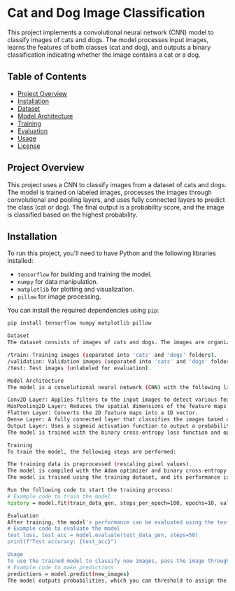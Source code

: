 # Cat and Dog Image Classification

This project implements a convolutional neural network (CNN) model to classify images of cats and dogs. The model processes input images, learns the features of both classes (cat and dog), and outputs a binary classification indicating whether the image contains a cat or a dog.

## Table of Contents
- [Project Overview](#project-overview)
- [Installation](#installation)
- [Dataset](#dataset)
- [Model Architecture](#model-architecture)
- [Training](#training)
- [Evaluation](#evaluation)
- [Usage](#usage)
- [License](#license)

## Project Overview

This project uses a CNN to classify images from a dataset of cats and dogs. The model is trained on labeled images, processes the images through convolutional and pooling layers, and uses fully connected layers to predict the class (cat or dog). The final output is a probability score, and the image is classified based on the highest probability.

## Installation

To run this project, you'll need to have Python and the following libraries installed:

- `tensorflow` for building and training the model.
- `numpy` for data manipulation.
- `matplotlib` for plotting and visualization.
- `pillow` for image processing.

You can install the required dependencies using `pip`:

```bash
pip install tensorflow numpy matplotlib pillow

Dataset
The dataset consists of images of cats and dogs. The images are organized into directories:

/train: Training images (separated into 'cats' and 'dogs' folders).
/validation: Validation images (separated into 'cats' and 'dogs' folders).
/test: Test images (unlabeled for evaluation).

Model Architecture
The model is a convolutional neural network (CNN) with the following layers:

Conv2D Layer: Applies filters to the input images to detect various features (e.g., edges, textures).
MaxPooling2D Layer: Reduces the spatial dimensions of the feature maps to extract more important features.
Flatten Layer: Converts the 2D feature maps into a 1D vector.
Dense Layer: A fully connected layer that classifies the images based on the extracted features.
Output Layer: Uses a sigmoid activation function to output a probability (binary classification).
The model is trained with the binary cross-entropy loss function and optimized using the Adam optimizer.

Training
To train the model, the following steps are performed:

The training data is preprocessed (rescaling pixel values).
The model is compiled with the Adam optimizer and binary cross-entropy loss function.
The model is trained using the training dataset, and its performance is evaluated on a separate validation set.

Run the following code to start the training process:
# Example code to train the model
history = model.fit(train_data_gen, steps_per_epoch=100, epochs=10, validation_data=val_data_gen, validation_steps=50)

Evaluation
After training, the model's performance can be evaluated using the test dataset. The evaluation metrics include accuracy and loss, which can be used to determine how well the model is classifying images of cats and dogs.
# Example code to evaluate the model
test_loss, test_acc = model.evaluate(test_data_gen, steps=50)
print(f"Test accuracy: {test_acc}")

Usage
To use the trained model to classify new images, pass the image through the model's predict() function, which will output a probability for each class (cat or dog). You can then map the predicted probabilities to their corresponding class labels.
# Example code to make predictions
predictions = model.predict(new_images)
The model outputs probabilities, which you can threshold to assign the class label (cat or dog).
